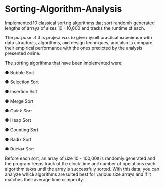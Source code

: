 # Sorting-Algorithm-Analysis
Implemented 10 classical sorting algorithms that sort randomly generated lengths of arrays of sizes 10 - 10,000 and tracks the runtime of each.

The purpose of this project was to give myself practical experience with data structures, algorithms, and design techniques, and also to compare their empirical performance with the ones predicted by the analysis presented online.

The sorting algorithms that have been implemented were:

● Bubble Sort

● Selection Sort

● Insertion Sort

● Merge Sort

● Quick Sort

● Heap Sort

● Counting Sort

● Radix Sort

● Bucket Sort

Before each sort, an array of size 10 - 100,000 is randomly generated and the program keeps track of the clock time and number of operations each algorithm takes until the array is successfuly sorted. 
With this data, you can analyze which algorithms are suited best for various size arrays and if it matches their average time compexity.
